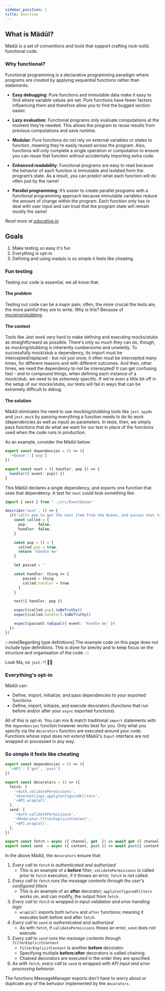 ```yaml
---
sidebar_position: 1
title: Overview
---
```


## What is Mädūl?

Mädūl is a set of conventions and tools that support crafting rock-solid, functional code.

### Why functional?

Functional programming is a declarative programming paradigm where programs are created by applying sequential functions rather than statements.

* **Easy debugging**: Pure functions and immutable data make it easy to find where variable values are set. Pure functions have fewer factors influencing them and therefore allow you to find the bugged section easier.

* **Lazy evaluation**: Functional programs only evaluate computations at the moment they’re needed. This allows the program to reuse results from previous computations and save runtime.

* **Modular**: Pure functions do not rely on external variables or states to function, meaning they’re easily reused across the program. Also, functions will only complete a single operation or computation to ensure you can reuse that function without accidentally importing extra code.

* **Enhanced readability**: Functional programs are easy to read because the behavior of each function is immutable and isolated from the program’s state. As a result, you can predict what each function will do often just by the name!

* **Parallel programming**: It’s easier to create parallel programs with a functional programming approach because immutable variables reduce the amount of change within the program. Each function only has to deal with user input and can trust that the program state will remain mostly the same!

*Read more at [educative.io](https://www.educative.io/blog/what-is-functional-programming-python-js-java#what)*

## Goals

1. Make testing so easy it's fun
1. Everything is opt-in
1. Defining and using maduls is so simple it feels like cheating

### Fun testing

Testing our code is essential, we all know that.

#### The problem

Testing out code can be a major pain; often, the more crucial the tests are, the more painful they are to write. Why is this? Because of [mocking/stubbing](https://stackoverflow.com/a/14081911/3803332).

#### The context

Tools like Jest work very hard to make defining and executing mocks/stubs as straightforward as possible. There's only so much they can do, though, as mocking/stubbing is inherently cumbersome and unwieldy. To successfully mock/stub a dependency, its import must be intercepted/replaced - but not just once; it often must be intercepted many times, for different reasons and with different outcomes. And then, other times, we need the dependency to *not* be interecpted! It can get confusing fast - and to compound things, when defining each instance of a mock/stub, we need to be *extremely* specific. If we're even a little bit off in the setup of our mocks/stubs, our tests will fail in ways that can be extremely difficult to debug.

#### The solution

Mädūl eliminates the need to use mocking/stubbing tools like `jest.spyOn` and `jest.mock` by passing everything a function needs to do its work (dependencies as well as input) as parameters. In tests, then, we simply pass functions that do what we want for our test in place of the functions used when the code runs in production.

As an example, consider the Mädūl below:

```typescript title="src/EventQueue.ts"
export const dependencies = () => ({
  '+Queue': ['pop']
})

export const next = ({ handler, pop }) => {
  handler({ event: pop() })
}
```

This Mädūl declares a single dependency, and exports one function that uses that dependency. A test for `next` could look something like:

```typescript title="test/EventQueue.test.ts"
import { next } from "../src/EventQueue"

describe('next', () => {
  it('calls pop to get the next item from the Queue, and passes that to the specified handler', () => {
    const called = {
      pop:     false,
      handler: false,
    }

    const pop = () = {
      called.pop = true
      return 'handle me'
    }

    let passed = ''

    const handler: thing => {
        passed = thing
        called.handler = true
      }
    }

    next({ handler, pop })

    expect(called.pop).toBeTruthy()
    expect(called.handler).toBeTruthy()

    expect(passed).toEqual({ event: 'handle me' })
  })
})
```
:::note[Regarding type definitions]
The example code on this page does not include type definitions. This is done for brevity and to keep focus on the structure and organisation of the code.
:::

Look Ma, no `jest.*`! 🙌🏻

### Everything's opt-in

Mädūl can:

* Define, import, initialize, and pass dependencies to your exported functions
* Define, import, initiaize, and execute decorators (functions that run before and/or after your `async` exported functions)

All of this is opt-in. You can mix & match traditional `import` statements with the `dependencies` function however works best for you. Only what you specify via the `decorators` function are executed around your code. Functions whose input does not extend Mädūl's `Input` interface are not wrapped or processed in any way.

### So simple it feels like cheating

```typescript title="MessageManager.ts"
export const dependencies = () => ({
  '+API': ['get', 'post']
})

export const decorators = () => ({
  fetch: [
    '+Auth.validatePermisisons',
    '+UserSettings.applyConfiguredFilters',
    '+API.wrapCall',
  ],
  send: [
    '+Auth.validatePermisisons',
    '+Moderator.filterExplicitContent',
    '+API.wrapCall',
  ],
})

export const fetch = async ({ channel, get  }) => await get ({ channel })
export const send  = async ({ content, post }) => await post({ content })
```

In the above Mädūl, the `decorators` ensure that:

1. *Every call to `fetch` is authenticated and authorized*
    * This is an example of a **before** filter; `validatePermisisons` is called prior to `fetch` execution, if it throws an error, `fetch` is not called.
1. *Every call to `fetch` runs the message contents through the user's configured filters*
    * This is an example of an **after** decorator; `applyConfiguredFilters` works on, and can modify, the output from `fetch`.
1. *Every call to `fetch` is wrapped in input validation and error handling logic*
    * `wrapCall` exports both `before` and `after` functions; meaning it executes both before and after `fetch`.
1. *Every call to `send` is authenticated and authorized*
    * As with `fetch`, if `validatePermisisons` thows an error, `send` does not execute.
1. *Every call to `send` runs the message contents through `filterExplicitContent`*
    * `filterExplicitContent` is another **before** decorator.
    * Specifying multiple **before**/**after** decorators is called chaining.
    * Chained decorators are executed in the order they are specified.
1. *As with `fetch`, every call to `send` is wrapped with API input and error processing behavior.*

The functions MessageManager exports don't have to worry about or duplicate any of the behvaior implemented by the `decorators`.
